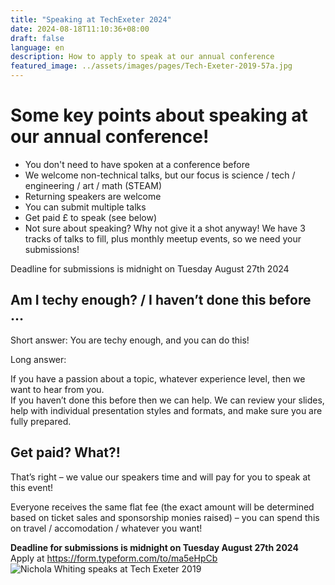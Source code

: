 ```yaml
---
title: "Speaking at TechExeter 2024"
date: 2024-08-18T11:10:36+08:00
draft: false
language: en
description: How to apply to speak at our annual conference
featured_image: ../assets/images/pages/Tech-Exeter-2019-57a.jpg
---
```

<h1>Some key points about speaking at our annual conference!</h1>
<ul>
<li>You don't need to have spoken at a conference before</li>
<li>We welcome non-technical talks, but our focus is science / tech / engineering / art / math (STEAM)</li>
<li>Returning speakers are welcome</li>
<li>You can submit multiple talks</li>
<li>Get paid £ to speak (see below)</li>
<li>Not sure about speaking? Why not give it a shot anyway! We have 3 tracks of talks to fill, plus monthly meetup events, so we need your submissions!</li>
</ul>

<div class="border-double border-white border-2 p-4 mb-4">Deadline for submissions is midnight on Tuesday August 27th 2024</div>

<div data-tf-live="01J3J15F3MCAFSYXYMBRKJJPH2"></div><script src="//embed.typeform.com/next/embed.js"></script>

<h2>Am I techy enough? / I haven’t done this before …</h2>

<p>Short answer: You are techy enough, and you can do this!</p>

<p>Long answer:</p>

<p>If you have a passion about a topic, whatever experience level, then we want to hear from you. <br/>
  If you haven’t done this before then we can help. We can review your slides, help with individual presentation styles and formats, and make sure you are fully prepared.
</p>

<h2>Get paid? What?!</h2>

<p>That’s right – we value our speakers time and will pay for you to speak at this event!</p>

<p>Everyone receives the same flat fee (the exact amount will be determined based on ticket sales and sponsorship monies raised) – you can spend this on travel / accomodation / whatever you want!</p>

<div class="cta">
  <strong>Deadline for submissions is midnight on Tuesday August 27th 2024</strong><br/>
  Apply at <a href="https://form.typeform.com/to/ma5eHpCb" target="_blank">https://form.typeform.com/to/ma5eHpCb</a>
</div>

<img src="/images/Tech-Exeter-2019-242a.jpg" alt="Nichola Whiting speaks at Tech Exeter 2019" class="img-responsive">

</section>

</article>

